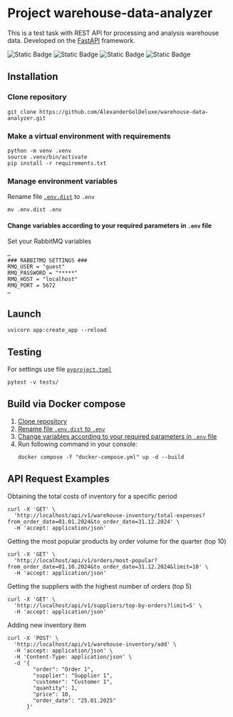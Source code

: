 # Project warehouse-data-analyzer
This is a test task with REST API for processing and analysis warehouse data.
Developed on the [FastAPI](https://fastapi.tiangolo.com) framework.

![Static Badge](https://img.shields.io/badge/Python-3.10+-blue?logo=python&logoColor=blue&labelColor=white)
![Static Badge](https://img.shields.io/badge/FastAPI-0.115.7-009485?logo=fastapi&labelColor=white)
![Static Badge](https://img.shields.io/badge/RabbitMQ-white?logo=rabbitmq)
![Static Badge](https://img.shields.io/badge/PyTest-8.3.4-009FE3?logo=pytest&labelColor=white)

## Installation

### Clone repository
```console
git clone https://github.com/AlexanderGolDeluxe/warehouse-data-analyzer.git
```

### Make a virtual environment with requirements

```console
python -m venv .venv
source .venv/bin/activate
pip install -r requirements.txt
```

### Manage environment variables

Rename file [`.env.dist`](/.env.dist) to `.env`
```console
mv .env.dist .env
```

#### Change variables according to your required parameters in `.env` file

Set your RabbitMQ variables
```
…
### RABBITMQ SETTINGS ###
RMQ_USER = "guest"
RMQ_PASSWORD = "*****"
RMQ_HOST = "localhost"
RMQ_PORT = 5672
…
```

## Launch

```console
uvicorn app:create_app --reload
```

## Testing

For settings use file [`pyproject.toml`](/pyproject.toml)
```console
pytest -v tests/
```

## Build via Docker compose

1. [Clone repository](#clone-repository)
2. [Rename file `.env.dist` to `.env`](#manage-environment-variables)
3. [Change variables according to your required parameters in `.env` file](#change-variables-according-to-your-required-parameters-in-env-file)
4.  Run following command in your console:
    ```console
    docker compose -f "docker-compose.yml" up -d --build
    ```

## API Request Examples
Obtaining the total costs of inventory for a specific period
```console
curl -X 'GET' \
  'http://localhost/api/v1/warehouse-inventory/total-expenses?from_order_date=01.01.2024&to_order_date=31.12.2024' \
  -H 'accept: application/json'
```
Getting the most popular products by order volume for the quarter (top 10)
```console
curl -X 'GET' \
  'http://localhost/api/v1/orders/most-popular?from_order_date=01.10.2024&to_order_date=31.12.2024&limit=10' \
  -H 'accept: application/json'
```
Getting the suppliers with the highest number of orders (top 5)
```console
curl -X 'GET' \
  'http://localhost/api/v1/suppliers/top-by-orders?limit=5' \
  -H 'accept: application/json'
```
Adding new inventory item
```console
curl -X 'POST' \
  'http://localhost/api/v1/warehouse-inventory/add' \
  -H 'accept: application/json' \
  -H 'Content-Type: application/json' \
  -d '{
        "order": "Order 1",
        "supplier": "Supplier 1",
        "customer": "Customer 1",
        "quantity": 1,
        "price": 10,
        "order_date": "25.01.2025"
      }'
```
